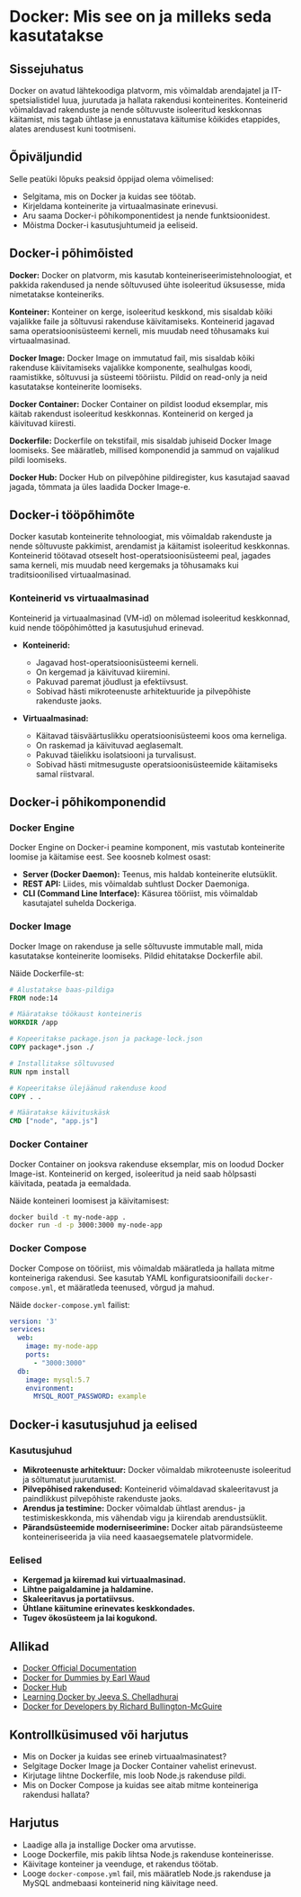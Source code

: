 # Docker: Mis see on ja milleks seda kasutatakse

## Sissejuhatus

Docker on avatud lähtekoodiga platvorm, mis võimaldab arendajatel ja IT-spetsialistidel luua, juurutada ja hallata rakendusi konteinerites. Konteinerid võimaldavad rakenduste ja nende sõltuvuste isoleeritud keskkonnas käitamist, mis tagab ühtlase ja ennustatava käitumise kõikides etappides, alates arendusest kuni tootmiseni.

## Õpiväljundid

Selle peatüki lõpuks peaksid õppijad olema võimelised:

- Selgitama, mis on Docker ja kuidas see töötab.
- Kirjeldama konteinerite ja virtuaalmasinate erinevusi.
- Aru saama Docker-i põhikomponentidest ja nende funktsioonidest.
- Mõistma Docker-i kasutusjuhtumeid ja eeliseid.

## Docker-i põhimõisted

**Docker:** Docker on platvorm, mis kasutab konteineriseerimistehnoloogiat, et pakkida rakendused ja nende sõltuvused ühte isoleeritud üksusesse, mida nimetatakse konteineriks.

**Konteiner:** Konteiner on kerge, isoleeritud keskkond, mis sisaldab kõiki vajalikke faile ja sõltuvusi rakenduse käivitamiseks. Konteinerid jagavad sama operatsioonisüsteemi kerneli, mis muudab need tõhusamaks kui virtuaalmasinad.

**Docker Image:** Docker Image on immutatud fail, mis sisaldab kõiki rakenduse käivitamiseks vajalikke komponente, sealhulgas koodi, raamistikke, sõltuvusi ja süsteemi tööriistu. Pildid on read-only ja neid kasutatakse konteinerite loomiseks.

**Docker Container:** Docker Container on pildist loodud eksemplar, mis käitab rakendust isoleeritud keskkonnas. Konteinerid on kerged ja käivituvad kiiresti.

**Dockerfile:** Dockerfile on tekstifail, mis sisaldab juhiseid Docker Image loomiseks. See määratleb, millised komponendid ja sammud on vajalikud pildi loomiseks.

**Docker Hub:** Docker Hub on pilvepõhine pildiregister, kus kasutajad saavad jagada, tõmmata ja üles laadida Docker Image-e.

## Docker-i tööpõhimõte

Docker kasutab konteinerite tehnoloogiat, mis võimaldab rakenduste ja nende sõltuvuste pakkimist, arendamist ja käitamist isoleeritud keskkonnas. Konteinerid töötavad otseselt host-operatsioonisüsteemi peal, jagades sama kerneli, mis muudab need kergemaks ja tõhusamaks kui traditsioonilised virtuaalmasinad.

### Konteinerid vs virtuaalmasinad

Konteinerid ja virtuaalmasinad (VM-id) on mõlemad isoleeritud keskkonnad, kuid nende tööpõhimõtted ja kasutusjuhud erinevad.

- **Konteinerid:**
  - Jagavad host-operatsioonisüsteemi kerneli.
  - On kergemad ja käivituvad kiiremini.
  - Pakuvad paremat jõudlust ja efektiivsust.
  - Sobivad hästi mikroteenuste arhitektuuride ja pilvepõhiste rakenduste jaoks.

- **Virtuaalmasinad:**
  - Käitavad täisväärtuslikku operatsioonisüsteemi koos oma kerneliga.
  - On raskemad ja käivituvad aeglasemalt.
  - Pakuvad täielikku isolatsiooni ja turvalisust.
  - Sobivad hästi mitmesuguste operatsioonisüsteemide käitamiseks samal riistvaral.

## Docker-i põhikomponendid

### Docker Engine

Docker Engine on Docker-i peamine komponent, mis vastutab konteinerite loomise ja käitamise eest. See koosneb kolmest osast:

- **Server (Docker Daemon):** Teenus, mis haldab konteinerite elutsüklit.
- **REST API:** Liides, mis võimaldab suhtlust Docker Daemoniga.
- **CLI (Command Line Interface):** Käsurea tööriist, mis võimaldab kasutajatel suhelda Dockeriga.

### Docker Image

Docker Image on rakenduse ja selle sõltuvuste immutable mall, mida kasutatakse konteinerite loomiseks. Pildid ehitatakse Dockerfile abil.

Näide Dockerfile-st:

```Dockerfile
# Alustatakse baas-pildiga
FROM node:14

# Määratakse töökaust konteineris
WORKDIR /app

# Kopeeritakse package.json ja package-lock.json
COPY package*.json ./

# Installitakse sõltuvused
RUN npm install

# Kopeeritakse ülejäänud rakenduse kood
COPY . .

# Määratakse käivituskäsk
CMD ["node", "app.js"]
```

### Docker Container

Docker Container on jooksva rakenduse eksemplar, mis on loodud Docker Image-ist. Konteinerid on kerged, isoleeritud ja neid saab hõlpsasti käivitada, peatada ja eemaldada.

Näide konteineri loomisest ja käivitamisest:

```bash
docker build -t my-node-app .
docker run -d -p 3000:3000 my-node-app
```

### Docker Compose

Docker Compose on tööriist, mis võimaldab määratleda ja hallata mitme konteineriga rakendusi. See kasutab YAML konfiguratsioonifaili `docker-compose.yml`, et määratleda teenused, võrgud ja mahud.

Näide `docker-compose.yml` failist:

```yaml
version: '3'
services:
  web:
    image: my-node-app
    ports:
      - "3000:3000"
  db:
    image: mysql:5.7
    environment:
      MYSQL_ROOT_PASSWORD: example
```

## Docker-i kasutusjuhud ja eelised

### Kasutusjuhud

- **Mikroteenuste arhitektuur:** Docker võimaldab mikroteenuste isoleeritud ja sõltumatut juurutamist.
- **Pilvepõhised rakendused:** Konteinerid võimaldavad skaleeritavust ja paindlikkust pilvepõhiste rakenduste jaoks.
- **Arendus ja testimine:** Docker võimaldab ühtlast arendus- ja testimiskeskkonda, mis vähendab vigu ja kiirendab arendustsüklit.
- **Pärandsüsteemide moderniseerimine:** Docker aitab pärandsüsteeme konteineriseerida ja viia need kaasaegsematele platvormidele.

### Eelised

- **Kergemad ja kiiremad kui virtuaalmasinad.**
- **Lihtne paigaldamine ja haldamine.**
- **Skaleeritavus ja portatiivsus.**
- **Ühtlane käitumine erinevates keskkondades.**
- **Tugev ökosüsteem ja lai kogukond.**

## Allikad

- [Docker Official Documentation](https://docs.docker.com/)
- [Docker for Dummies by Earl Waud](https://www.amazon.com/Docker-Dummies-Earl-Waud/dp/1119564687)
- [Docker Hub](https://hub.docker.com/)
- [Learning Docker by Jeeva S. Chelladhurai](https://www.amazon.com/Learning-Docker-Jeeva-Chelladhurai/dp/1783984869)
- [Docker for Developers by Richard Bullington-McGuire](https://www.amazon.com/Docker-Developers-Richard-Bullington-McGuire/dp/1789617384)

## Kontrollküsimused või harjutus

- Mis on Docker ja kuidas see erineb virtuaalmasinatest?
- Selgitage Docker Image ja Docker Container vahelist erinevust.
- Kirjutage lihtne Dockerfile, mis loob Node.js rakenduse pildi.
- Mis on Docker Compose ja kuidas see aitab mitme konteineriga rakendusi hallata?

## Harjutus

- Laadige alla ja installige Docker oma arvutisse.
- Looge Dockerfile, mis pakib lihtsa Node.js rakenduse konteinerisse.
- Käivitage konteiner ja veenduge, et rakendus töötab.
- Looge `docker-compose.yml` fail, mis määratleb Node.js rakenduse ja MySQL andmebaasi konteinerid ning käivitage need.
